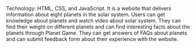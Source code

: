 Technology: HTML, CSS, and JavaScript.
It is a website that delivers information about eight planets in the solar system.
Users can get knowledge about planets and watch video about solar system. They can find their weight on different planets and can find interesting facts about the planets through Planet Game. They can get answers of FAQs about planets and can submit feedback form about their experience with the website. 
